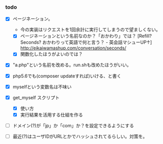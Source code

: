 ### todo

* [x] ページネーション。
    * 今の実装はリクエストを1回余計に実行してしまうので望ましくない。
    * [x] ページネーションという名前なのか？「おかわり」では？
      [Refill? Seconds? おかわりって英語で何と言う？ - 英会話マシューUP↑] http://eikaiwamashup.com/conversation/seconds/
    * [x] 関数化したほうがよいのでは？
* [x] "a.php"という名前を改める。run.shも改めたほうがいい。
* [x] php5.6でも(composer updateすれば)いける、と書く
* [x] myselfという変数名は不味い
* [x] get_myself スクリプト
    * [x] 使い方
    * [x] 実行結果を活用する仕組を作る
* [ ] ドメイン(?)が「jp」か「com」か？を設定できるようにする
* [ ] 最近(?)はユーザIDがURLとかでハッシュされてるらしい。対策を。

